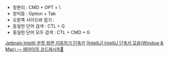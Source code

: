 - 창분리 : CMD + OPT + \
- 창이동 : Option + Tab
- 오른쪽 사이드바 접기 : 
- 동일한 단어 검색 : CTL + G
- 동일한 단어 모두 검색 : CTL + CMD + G

[Jetbrain Intellij 분할 화면 이동하기 단축키](https://v3.leedo.me/devs/122)
[[IntelliJ] IntelliJ 단축키 모음(Window & Mac) — 채야미의 코드레시피🍳](https://chaeyami.tistory.com/216)